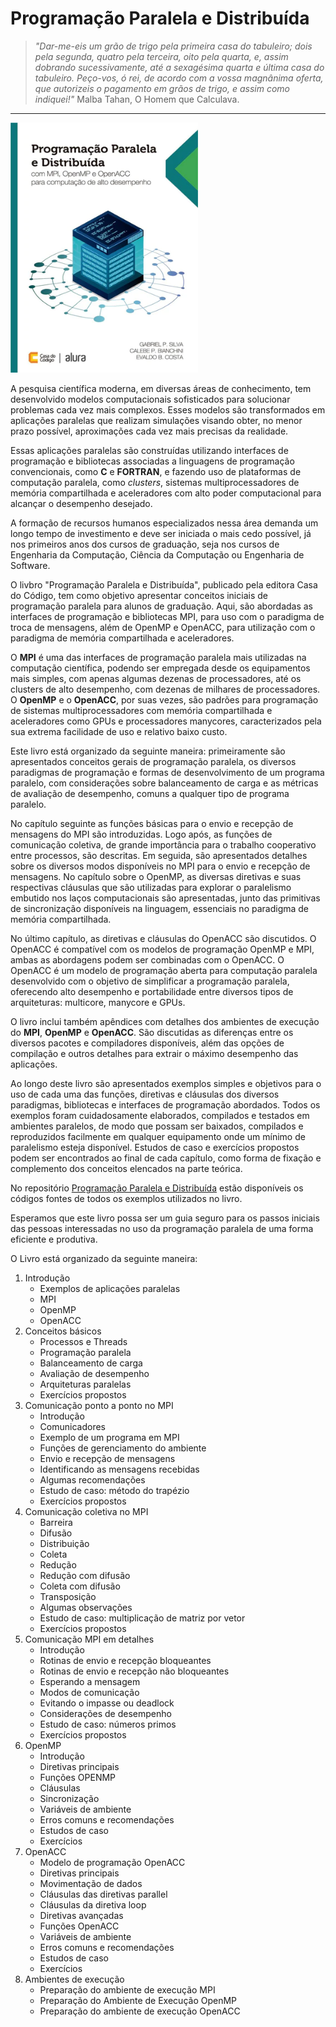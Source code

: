 # Programação Paralela e Distribuída

> _"Dar-me-eis um grão de trigo pela primeira casa do tabuleiro; dois pela segunda, quatro pela terceira, oito pela quarta, e, assim dobrando sucessivamente, até a sexagésima quarta e última casa do tabuleiro. Peço-vos, ó rei, de acordo com a vossa magnânima oferta, que autorizeis o pagamento em grãos de trigo, e assim como indiquei!"_ Malba Tahan, O Homem que Calculava.

---

<p>
  <img src="Capa.webp" width="300" height="400">
</p>

A pesquisa científica moderna, em diversas áreas de conhecimento, tem desenvolvido modelos computacionais sofisticados para solucionar problemas cada vez mais complexos. Esses modelos são transformados em aplicações paralelas que realizam simulações visando obter, no menor prazo possível, aproximações cada vez mais precisas da realidade.

Essas aplicações paralelas são construídas utilizando interfaces de programação e bibliotecas associadas a linguagens de programação convencionais, como **C** e **FORTRAN**, e fazendo uso de plataformas de computação paralela, como _clusters_, sistemas multiprocessadores de memória compartilhada e aceleradores com alto poder computacional para alcançar o desempenho desejado.

A formação de recursos humanos especializados nessa área demanda um longo tempo de investimento e deve ser iniciada o mais cedo possível, já nos primeiros anos dos cursos de graduação, seja nos cursos de Engenharia da Computação, Ciência da Computação ou Engenharia de Software.

O livbro "Programação Paralela e Distribuída", publicado pela editora Casa do Código, tem como objetivo apresentar conceitos iniciais de programação paralela para alunos de graduação. Aqui, são abordadas as interfaces de programação e bibliotecas MPI, para uso com o paradigma de troca de mensagens, além de OpenMP e OpenACC, para utilização com o paradigma de memória compartilhada e aceleradores.

O **MPI** é uma das interfaces de programação paralela mais utilizadas na computação científica, podendo ser empregada desde os equipamentos mais simples, com apenas algumas dezenas de processadores, até os clusters de alto desempenho, com dezenas de milhares de processadores. O **OpenMP** e o **OpenACC**, por suas vezes, são padrões para programação de sistemas multiprocessadores com memória compartilhada e aceleradores como GPUs e processadores manycores, caracterizados pela sua extrema facilidade de uso e relativo baixo custo.

Este livro está organizado da seguinte maneira: primeiramente são apresentados conceitos gerais de programação paralela, os diversos paradigmas de programação e formas de desenvolvimento de um programa paralelo, com considerações sobre balanceamento de carga e as métricas de avaliação de desempenho, comuns a qualquer tipo de programa paralelo.

No capítulo seguinte as funções básicas para o envio e recepção de mensagens do MPI são introduzidas. Logo após, as funções de comunicação coletiva, de grande importância para o trabalho cooperativo entre processos, são descritas. Em seguida, são apresentados detalhes sobre os diversos modos disponíveis no MPI para o envio e recepção de mensagens. No capítulo sobre o OpenMP, as diversas diretivas e suas respectivas cláusulas que são utilizadas para explorar o paralelismo embutido nos laços computacionais são apresentadas, junto das primitivas de sincronização disponíveis na linguagem, essenciais no paradigma de memória compartilhada.

No último capítulo, as diretivas e cláusulas do OpenACC são discutidos. O OpenACC é compatível com os modelos de programação OpenMP e MPI, ambas as abordagens podem ser combinadas com o OpenACC. O OpenACC é um modelo de programação aberta para computação paralela desenvolvido com o objetivo de simplificar a programação paralela, oferecendo alto desempenho e portabilidade entre diversos tipos de arquiteturas: multicore, manycore e GPUs.

O livro inclui também apêndices com detalhes dos ambientes de execução do **MPI**, **OpenMP** e **OpenACC**. São discutidas as diferenças entre os diversos pacotes e compiladores disponíveis, além das opções de compilação e outros detalhes para extrair o máximo desempenho das aplicações.

Ao longo deste livro são apresentados exemplos simples e objetivos para o uso de cada uma das funções, diretivas e cláusulas dos diversos paradigmas, bibliotecas e interfaces de programação abordados. Todos os exemplos foram cuidadosamente elaborados, compilados e testados em ambientes paralelos, de modo que possam ser baixados, compilados e reproduzidos facilmente em qualquer equipamento onde um mínimo de paralelismo esteja disponível. Estudos de caso e exercícios propostos podem ser encontrados ao final de cada capítulo, como forma de fixação e complemento dos conceitos elencados na parte teórica.


No repositório [Programação Paralela e Distribuída](https://github.com/Programacao-Paralela-e-Distribuida) estão disponíveis os códigos fontes de todos os exemplos utilizados no livro.

Esperamos que este livro possa ser um guia seguro para os passos iniciais das pessoas interessadas no uso da programação paralela de uma forma eficiente e produtiva.

O Livro está organizado da seguinte maneira:

1. Introdução
   - Exemplos de aplicações paralelas
   - MPI
   - OpenMP
   - OpenACC
2. Conceitos básicos
   - Processos e Threads
   - Programação paralela
   - Balanceamento de carga
   - Avaliação de desempenho
   - Arquiteturas paralelas
   - Exercícios propostos
3. Comunicação ponto a ponto no MPI
   - Introdução
   - Comunicadores
   - Exemplo de um programa em MPI
   - Funções de gerenciamento do ambiente
   - Envio e recepção de mensagens
   - Identificando as mensagens recebidas
   - Algumas recomendações
   - Estudo de caso: método do trapézio
   - Exercícios propostos
4. Comunicação coletiva no MPI
   - Barreira
   - Difusão
   - Distribuição
   - Coleta
   - Redução
   - Redução com difusão
   - Coleta com difusão
   - Transposição
   - Algumas observações
   - Estudo de caso: multiplicação de matriz por vetor
   - Exercícios propostos
5. Comunicação MPI em detalhes
   - Introdução
   - Rotinas de envio e recepção bloqueantes
   - Rotinas de envio e recepção não bloqueantes
   - Esperando a mensagem
   - Modos de comunicação
   - Evitando o impasse ou deadlock
   - Considerações de desempenho
   - Estudo de caso: números primos
   - Exercícios propostos
6. OpenMP
   - Introdução
   - Diretivas principais
   - Funções OPENMP
   - Cláusulas
   - Sincronização
   - Variáveis de ambiente
   - Erros comuns e recomendações
   - Estudos de caso
   - Exercícios
7. OpenACC
   - Modelo de programação OpenACC
   - Diretivas principais
   - Movimentação de dados
   - Cláusulas das diretivas parallel
   - Cláusulas da diretiva loop
   - Diretivas avançadas
   - Funções OpenACC
   - Variáveis de ambiente
   - Erros comuns e recomendações
   - Estudos de caso
   - Exercícios
8. Ambientes de execução
   - Preparação do ambiente de execução MPI
   - Preparação do Ambiente de Execução OpenMP
   - Preparação do ambiente de execução OpenACC



